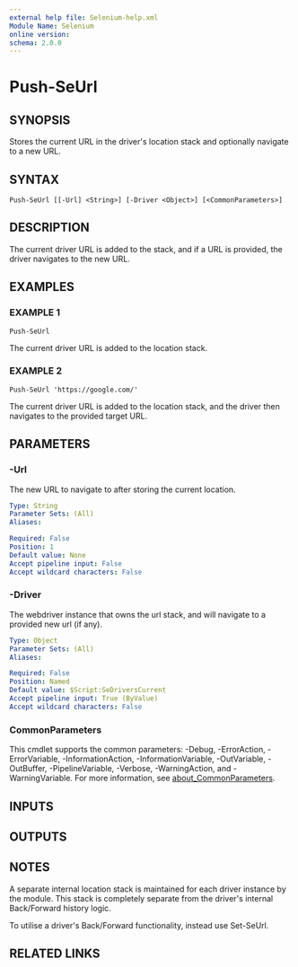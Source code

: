 ```yaml
---
external help file: Selenium-help.xml
Module Name: Selenium
online version:
schema: 2.0.0
---
```


# Push-SeUrl

## SYNOPSIS
Stores the current URL in the driver's location stack and optionally
navigate to a new URL.

## SYNTAX

```
Push-SeUrl [[-Url] <String>] [-Driver <Object>] [<CommonParameters>]
```

## DESCRIPTION
The current driver URL is added to the stack, and if a URL is provided, the
driver navigates to the new URL.

## EXAMPLES

### EXAMPLE 1
```
Push-SeUrl
```

The current driver URL is added to the location stack.

### EXAMPLE 2
```
Push-SeUrl 'https://google.com/'
```

The current driver URL is added to the location stack, and the driver then
navigates to the provided target URL.

## PARAMETERS

### -Url
The new URL to navigate to after storing the current location.

```yaml
Type: String
Parameter Sets: (All)
Aliases:

Required: False
Position: 1
Default value: None
Accept pipeline input: False
Accept wildcard characters: False
```

### -Driver
The webdriver instance that owns the url stack, and will navigate to
a provided new url (if any).

```yaml
Type: Object
Parameter Sets: (All)
Aliases:

Required: False
Position: Named
Default value: $Script:SeDriversCurrent
Accept pipeline input: True (ByValue)
Accept wildcard characters: False
```

### CommonParameters
This cmdlet supports the common parameters: -Debug, -ErrorAction, -ErrorVariable, -InformationAction, -InformationVariable, -OutVariable, -OutBuffer, -PipelineVariable, -Verbose, -WarningAction, and -WarningVariable. For more information, see [about_CommonParameters](http://go.microsoft.com/fwlink/?LinkID=113216).

## INPUTS

## OUTPUTS

## NOTES
A separate internal location stack is maintained for each driver instance
by the module.
This stack is completely separate from the driver's internal
Back/Forward history logic.

To utilise a driver's Back/Forward functionality, instead use Set-SeUrl.

## RELATED LINKS
